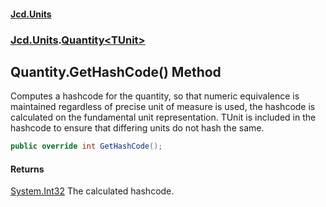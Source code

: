 #### [Jcd.Units](index 'index')
### [Jcd.Units](Jcd.Units 'Jcd.Units').[Quantity&lt;TUnit&gt;](Quantity_TUnit_ 'Jcd.Units.Quantity<TUnit>')

## Quantity<TUnit>.GetHashCode() Method

Computes a hashcode for the quantity, so that numeric equivalence is maintained
regardless of precise unit of measure is used, the hashcode is calculated on
the fundamental unit representation. TUnit is included in the hashcode to ensure
that differing units do not hash the same.

```csharp
public override int GetHashCode();
```

#### Returns
[System.Int32](https://docs.microsoft.com/en-us/dotnet/api/System.Int32 'System.Int32')
The calculated hashcode.